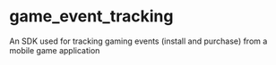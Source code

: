 # game_event_tracking
An SDK used for tracking gaming events (install and purchase) from a mobile game application
